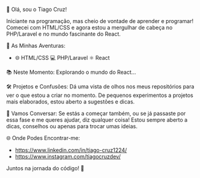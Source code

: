 👋 Olá, sou o Tiago Cruz!

Iniciante na programação, mas cheio de vontade de aprender e programar! Comecei com HTML/CSS e agora estou a mergulhar de cabeça no PHP/Laravel e no mundo fascinante do React.

🚀 As Minhas Aventuras:
- 🌐 HTML/CSS
💻 PHP/Laravel
⚛️ React

📚 Neste Momento:
Explorando o mundo do React...

🛠️ Projetos e Confusões:
Dá uma vista de olhos nos meus repositórios para ver o que estou a criar no momento. De pequenos experimentos a projetos mais elaborados, estou aberto a sugestões e dicas.

💬 Vamos Conversar:
Se estás a começar também, ou se já passaste por essa fase e me queres ajudar, diz qualquer coisa! Estou sempre aberto a dicas, conselhos ou apenas para trocar umas ideias.

🌐 Onde Podes Encontrar-me:

- https://www.linkedin.com/in/tiago-cruz1224/
- https://www.instagram.com/tiagocruzdev/

Juntos na jornada do código! 🚀
